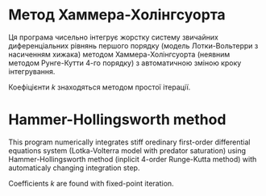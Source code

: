 # Метод Хаммера-Холінгсуорта

Ця програма чисельно інтегрує жорстку систему звичайних диференціальних рівнянь першого порядку (модель Лотки-Вольтерри з насиченням хижака) методом Хаммера-Холінгсуорта (неявним методом Рунге-Кутти 4-го порядку) з автоматичною зміною кроку інтегрування.

Коефіцієнти _k_ знаходяться методом простої ітерації.


# Hammer-Hollingsworth method

This program numerically integrates stiff oredinary first-order differential equations system (Lotka-Volterra model with predator saturation) using Hammer-Hollingsworth method (inplicit 4-order Runge-Kutta method) with automaticaly changing integration step.

Coefficients _k_ are found with fixed-point iteration.
